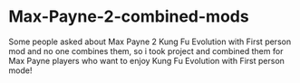 # Max-Payne-2-combined-mods
Some people asked about Max Payne 2 Kung Fu Evolution with First person mod and no one combines them, so i took project and combined them for Max Payne players who want to enjoy Kung Fu Evolution with First person mode!
